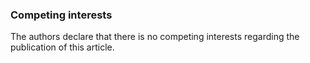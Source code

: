 ### Competing interests
<!-- ## CONFLICT OF INTEREST -->

The authors declare that there is no competing interests regarding the publication of this article.